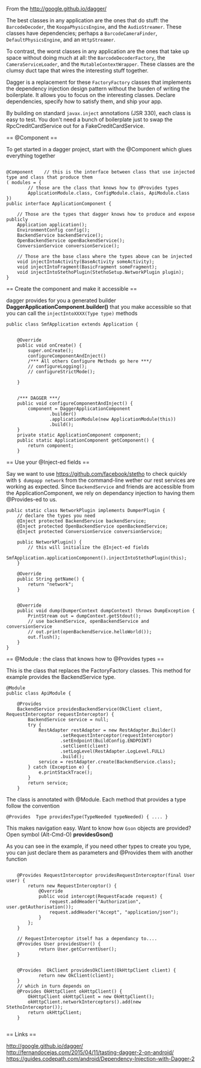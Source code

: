 From the http://google.github.io/dagger/

The best classes in any application are the ones that do stuff: 
the `BarcodeDecoder`, the `KoopaPhysicsEngine`, and the `AudioStreamer`. 
These classes have dependencies; perhaps a `BarcodeCameraFinder`, `DefaultPhysicsEngine`, and an `HttpStreamer`.

To contrast, the worst classes in any application are the ones that take up space 
without doing much at all: 
the `BarcodeDecoderFactory`, the `CameraServiceLoader`, and the `MutableContextWrapper`. 
These classes are the clumsy duct tape that wires the interesting stuff together.

Dagger is a replacement for these `FactoryFactory` classes that implements the dependency injection design pattern without the burden of writing the boilerplate. It allows you to focus on the interesting classes. Declare dependencies, specify how to satisfy them, and ship your app.

By building on standard `javax.inject` annotations (JSR 330), each class is easy to test. You don't need a bunch of boilerplate just to swap the RpcCreditCardService out for a FakeCreditCardService.

== @Component ==

To get started in a dagger project, start with the @Component which glues everything together

```

@Component    // this is the interface between class that use injected type and class that produce them
( modules = { 
        // those are the class that knows how to @Provides types
        ApplicationModule.class, ConfigModule.class, ApiModule.class 
})
public interface ApplicationComponent { 

    // Those are the types that dagger knows how to produce and expose publicly
    Application application();
    EnvironmentConfig config();
    BackendService backendService();
    OpenBackendService openBackendService();
    ConversionService conversionService();
    
    // Those are the base class where the types above can be injected
    void injectIntoActivity(BaseActivity someActivity);
    void injectIntoFragment(BasicFragment someFragment);
    void injectIntoStethoPlugin(StethoSetup.NetworkPlugin plugin);
}
```

== Create the component and make it accessible ==

dagger provides for you a generated builder **DaggerApplicationComponent.builder()**
that you make accessible so that you can call the `injectIntoXXXX(Type type)` methods


```
public class SmfApplication extends Application {
    
    
    @Override
    public void onCreate() {
        super.onCreate();
        configureComponentAndInject()
        /*** All others Configure Methods go here ***/
        // configureLogging();
        // configureStrictMode();
                 
    }
    
    
    /*** DAGGER ***/    
    public void configureComponentAndInject() { 
        component = DaggerApplicationComponent
                .builder()
                .applicationModule(new ApplicationModule(this))
                .build();
    } 
    private static ApplicationComponent component;
    public static ApplicationComponent getComponent() {
        return component;
    }
```    

    
== Use your @Inject-ed fields ==
    
Say we want to use https://github.com/facebook/stetho to check quickly with `$ dumpapp network`
from the command-line wether our rest services are working as expected.
Since `BackendService` and friends are accessible from the ApplicationComponent,
we rely on dependancy injection to having them @Provides-ed to us.
    
```
public static class NetworkPlugin implements DumperPlugin {
    // declare the types you need
    @Inject protected BackendService backendService;
    @Inject protected OpenBackendService openBackendService;
    @Inject protected ConversionService conversionService;

    public NetworkPlugin() {
        // this will initialize the @Inject-ed fields 
        SmfApplication.applicationComponent().injectIntoStethoPlugin(this);
    }

    @Override
    public String getName() {
        return "network";   
    }


    @Override
    public void dump(DumperContext dumpContext) throws DumpException {
        PrintStream out = dumpContext.getStdout();
        // use backendService, openBackendService and  conversionService
        // out.print(openBackendService.helloWorld());
        out.flush();    
    }
}             
```    

== @Module : the class that knows how to @Provides types ==

This is the class that replaces the FactoryFactory classes.
This method for example provides the BackendService type.

```
@Module
public class ApiModule {

    @Provides
    BackendService providesBackendService(OkClient client, RequestInterceptor requestInterceptor) {
        BackendService service = null;
        try {
            RestAdapter restAdapter = new RestAdapter.Builder()
                    .setRequestInterceptor(requestInterceptor)
                    .setEndpoint(BuildConfig.ENDPOINT)
                    .setClient(client)
                    .setLogLevel(RestAdapter.LogLevel.FULL)
                    .build();
            service = restAdapter.create(BackendService.class);
        } catch (Exception e) {
            e.printStackTrace();
        }
        return service;
    }
```    

The class is annotated with @Module.
Each method that provides a type follow the convention

    @Provides  Type providesType(TypeNeeded typeNeeded) { .... }

This makes navigation easy. Want to know how `Gson` objects are provided?
Open symbol (Alt-Cmd-O) **providesGson()**

As you can see in the example, if you need other types to create you type,
you can just declare them as parameters and @Provides them with another function
      
```

    @Provides RequestInterceptor providesRequestInterceptor(final User user) {
        return new RequestInterceptor() {
            @Override
            public void intercept(RequestFacade request) {
                request.addHeader("Authorization", user.getAuthorisation());
                request.addHeader("Accept", "application/json");
            }
        };
    }
    
    // RequestInterceptor itself has a dependancy to....
    @Provides User providesUser() {
            return User.getCurrentUser();
    }


    @Provides  OkClient providesOkClient(OkHttpClient client) {
            return new OkClient(client);
    }
    // which in turn depends on
    @Provides OkHttpClient okHttpClient() {
        OkHttpClient okHttpClient = new OkHttpClient();
        okHttpClient.networkInterceptors().add(new StethoInterceptor());
        return okHttpClient;
    }
      
```       
      

== Links ==

http://google.github.io/dagger/
http://fernandocejas.com/2015/04/11/tasting-dagger-2-on-android/
https://guides.codepath.com/android/Dependency-Injection-with-Dagger-2

